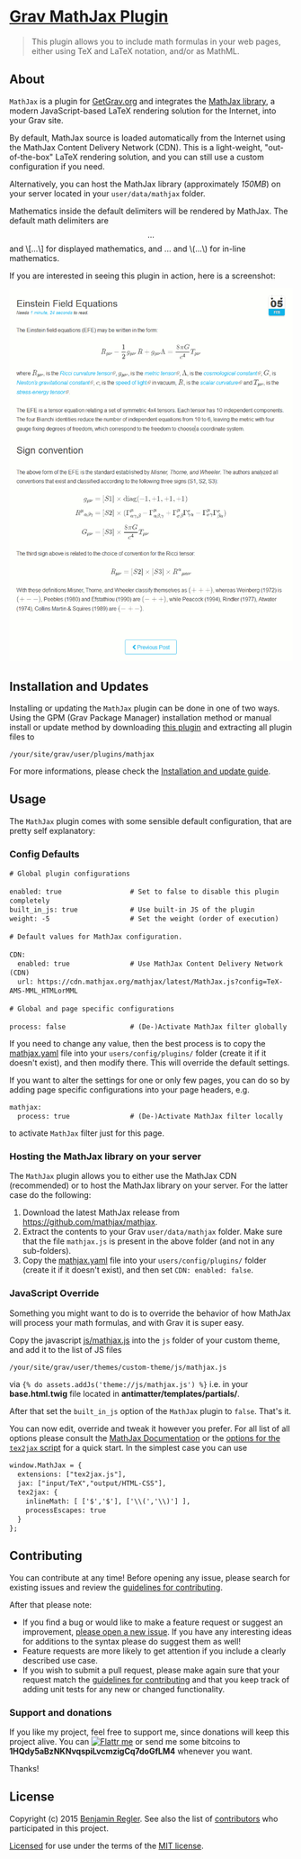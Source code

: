# [Grav MathJax Plugin][project]

> This plugin allows you to include math formulas in your web pages, either using TeX and LaTeX notation, and/or as MathML.

## About

`MathJax` is a plugin for [GetGrav.org](http://getgrav.org) and integrates the [MathJax library](http://www.mathjax.org/), a modern JavaScript-based LaTeX rendering solution for the Internet, into your Grav site.

By default, MathJax source is loaded automatically from the Internet using the
MathJax Content Delivery Network (CDN). This is a light-weight, "out-of-the-box" LaTeX rendering solution, and you can still use a custom configuration if you need.

Alternatively, you can host the MathJax library (approximately _150MB_) on your server located in your `user/data/mathjax` folder.

Mathematics inside the default delimiters will be rendered by MathJax. The
default math delimiters are $$...$$ and \\[...\\] for displayed mathematics, and
$...$ and \\(...\\) for in-line mathematics.

If you are interested in seeing this plugin in action, here is a screenshot:

![Screenshot MathJax Plugin](assets/screenshot.png "MathJax Preview")

## Installation and Updates

Installing or updating the `MathJax` plugin can be done in one of two ways. Using the GPM (Grav Package Manager) installation method or manual install or update method by downloading [this plugin](https://github.com/sommerregen/grav-plugin-mathjax) and extracting all plugin files to

    /your/site/grav/user/plugins/mathjax

For more informations, please check the [Installation and update guide](INSTALL.md).

## Usage

The `MathJax` plugin comes with some sensible default configuration, that are pretty self explanatory:

### Config Defaults

```
# Global plugin configurations

enabled: true                 # Set to false to disable this plugin completely
built_in_js: true             # Use built-in JS of the plugin
weight: -5                    # Set the weight (order of execution)

# Default values for MathJax configuration.

CDN:
  enabled: true               # Use MathJax Content Delivery Network (CDN)
  url: https://cdn.mathjax.org/mathjax/latest/MathJax.js?config=TeX-AMS-MML_HTMLorMML

# Global and page specific configurations

process: false                # (De-)Activate MathJax filter globally
```

If you need to change any value, then the best process is to copy the [mathjax.yaml](mathjax.yaml) file into your `users/config/plugins/` folder (create it if it doesn't exist), and then modify there. This will override the default settings.

If you want to alter the settings for one or only few pages, you can do so by adding page specific configurations into your page headers, e.g.

```
mathjax:
  process: true               # (De-)Activate MathJax filter locally
```

to activate `MathJax` filter just for this page.

### Hosting the MathJax library on your server

The `MathJax` plugin allows you to either use the MathJax CDN (recommended) or to host the MathJax library on your server. For the latter case do the following:

  1. Download the latest MathJax release from https://github.com/mathjax/mathjax.
  2. Extract the contents to your Grav `user/data/mathjax` folder. Make sure that the file `mathjax.js` is present in the above folder (and not in any sub-folders).
  3. Copy the [mathjax.yaml](mathjax.yaml) file into your `users/config/plugins/` folder (create it if it doesn't exist), and then set `CDN: enabled: false`.

### JavaScript Override

Something you might want to do is to override the behavior of how MathJax will process your math formulas, and with Grav it is super easy.

Copy the javascript [js/mathjax.js](js/mathjax.js) into the `js` folder of your custom theme, and add it to the list of JS files

```
/your/site/grav/user/themes/custom-theme/js/mathjax.js
```

via `{% do assets.addJs('theme://js/mathjax.js') %}` i.e. in your **base.html.twig** file located in **antimatter/templates/partials/**.

After that set the `built_in_js` option of the `MathJax` plugin to `false`. That's it.

You can now edit, override and tweak it however you prefer. For all list of all options please consult the [MathJax Documentation](http://docs.mathjax.org/en/latest/) or the [options for the `tex2jax` script](http://docs.mathjax.org/en/latest/options/tex2jax.html) for a quick start. In the simplest case you can use

```
window.MathJax = {
  extensions: ["tex2jax.js"],
  jax: ["input/TeX","output/HTML-CSS"],
  tex2jax: {
    inlineMath: [ ['$','$'], ['\\(','\\)'] ],
    processEscapes: true
  }
};

```

## Contributing

You can contribute at any time! Before opening any issue, please search for existing issues and review the [guidelines for contributing](CONTRIBUTING.md).

After that please note:

* If you find a bug or would like to make a feature request or suggest an improvement, [please open a new issue][issues]. If you have any interesting ideas for additions to the syntax please do suggest them as well!
* Feature requests are more likely to get attention if you include a clearly described use case.
* If you wish to submit a pull request, please make again sure that your request match the [guidelines for contributing](CONTRIBUTING.md) and that you keep track of adding unit tests for any new or changed functionality.

### Support and donations

If you like my project, feel free to support me, since donations will keep this project alive. You can [![Flattr me](https://api.flattr.com/button/flattr-badge-large.png)][flattr] or send me some bitcoins to **1HQdy5aBzNKNvqspiLvcmzigCq7doGfLM4** whenever you want.

Thanks!

## License

Copyright (c) 2015 [Benjamin Regler][github]. See also the list of [contributors] who participated in this project.

[Licensed](LICENSE) for use under the terms of the [MIT license][mit-license].

[github]: https://github.com/sommerregen/ "GitHub account from Benjamin Regler"
[mit-license]: http://www.opensource.org/licenses/mit-license.php "MIT license"

[flattr]: https://flattr.com/submit/auto?user_id=Sommerregen&url=https://github.com/sommerregen/grav-plugin-mathjax "Flatter my GitHub project"

[project]: https://github.com/sommerregen/grav-plugin-mathjax
[issues]: https://github.com/sommerregen/grav-plugin-mathjax/issues "GitHub Issues for Grav MathJax Plugin"
[contributors]: https://github.com/sommerregen/grav-plugin-mathjax/graphs/contributors "List of contributors of the project"
